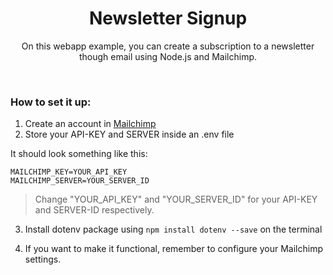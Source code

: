 <h1 align="center">Newsletter Signup</h1>

<p align="center">On this webapp example, you can create a subscription to a newsletter though email using Node.js and Mailchimp.</p>

</br>

### How to set it up:
1. Create an account in [Mailchimp](https://mailchimp.com)
2. Store your API-KEY and SERVER inside an .env file

It should look something like this:

```
MAILCHIMP_KEY=YOUR_API_KEY
MAILCHIMP_SERVER=YOUR_SERVER_ID
```

> Change "YOUR_API_KEY" and "YOUR_SERVER_ID" for your API-KEY and SERVER-ID respectively.

3. Install dotenv package using `npm install dotenv --save` on the terminal

4. If you want to make it functional, remember to configure your Mailchimp settings.

